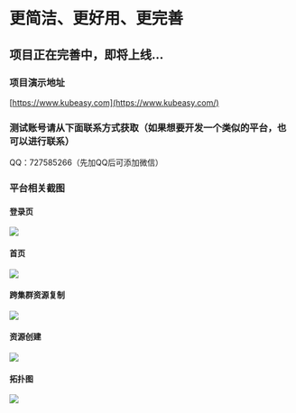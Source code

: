 # 更简洁、更好用、更完善
## 项目正在完善中，即将上线...
### 项目演示地址
[https://www.kubeasy.com](https://www.kubeasy.com/)

### 测试账号请从下面联系方式获取（如果想要开发一个类似的平台，也可以进行联系）
QQ：727585266（先加QQ后可添加微信）
### 平台相关截图
#### 登录页
![](https://img2023.cnblogs.com/blog/1095387/202305/1095387-20230528114113524-1891694505.png)

#### 首页
![](https://img2023.cnblogs.com/blog/1095387/202305/1095387-20230528114123121-649789755.png)

#### 跨集群资源复制
![](https://img2023.cnblogs.com/blog/1095387/202305/1095387-20230528114132874-1479426454.png)

#### 资源创建
![](https://img2023.cnblogs.com/blog/1095387/202305/1095387-20230528114142132-1837575048.png)

#### 拓扑图
![](https://img2023.cnblogs.com/blog/1095387/202305/1095387-20230528114149836-1765940398.png)
